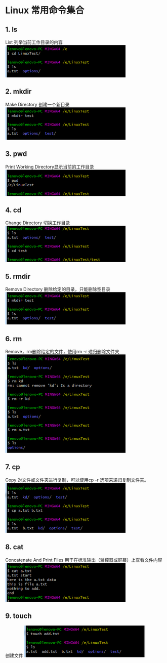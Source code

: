 # Linux 常用命令集合

## 1. ls
List 列举当前工作目录的内容
![ls](https://raw.githubusercontent.com/moshang-xc/blog/master/share/linux/ls.png)

## 2. mkdir
Make Directory 创建一个新目录
![mkdir](https://raw.githubusercontent.com/moshang-xc/blog/master/share/linux/mkdir.png)

## 3. pwd
Print Working Directory显示当前的工作目录
![pwd](https://raw.githubusercontent.com/moshang-xc/blog/master/share/linux/pwd.png)

## 4. cd
Change Directory 切换工作目录
![cd](https://raw.githubusercontent.com/moshang-xc/blog/master/share/linux/cd.png)

## 5. rmdir
Remove Directory 删除给定的目录，只能删除空目录
![rmdir](https://raw.githubusercontent.com/moshang-xc/blog/master/share/linux/mkdir.png)

## 6. rm
Remove，rm删除给定的文件，使用rm -r 递归删除文件夹
![rm](https://raw.githubusercontent.com/moshang-xc/blog/master/share/linux/rm.png)

## 7. cp
Copy 对文件或文件夹进行复制，可以使用cp -r 选项来递归复制文件夹。
![cp](https://raw.githubusercontent.com/moshang-xc/blog/master/share/linux/cp.png)

## 8. cat
Concatenate And Print Files  用于在标准输出（监控器或屏幕）上查看文件内容
![cat](https://raw.githubusercontent.com/moshang-xc/blog/master/share/linux/cat.png)

## 9. touch

创建文件
![touch](https://raw.githubusercontent.com/moshang-xc/blog/master/share/linux/touch.png)
